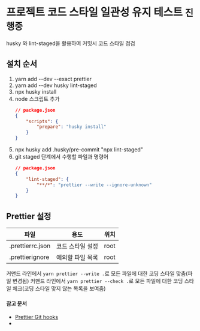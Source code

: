 # 프로젝트 코드 스타일 일관성 유지 테스트 `진행중`

husky 와 lint-staged을 활용하여 커밋시 코드 스타일 점검

## 설치 순서

1. yarn add --dev --exact prettier
2. yarn add --dev husky lint-staged
3. npx husky install
4. node 스크립트 추가
    ```json
    // package.json
    {
        "scripts": {
            "prepare": "husky install"
        }
    }
    ```
5. npx husky add .husky/pre-commit "npx lint-staged"
6. git staged 단계에서 수행할 파일과 명령어
    ```json
    // package.json
    {
        "lint-staged": {
            "**/*": "prettier --write --ignore-unknown"
        }
    }
    ```

## Prettier 설정

| 파일             | 용도             | 위치 |
| ---------------- | ---------------- | ---- |
| .prettierrc.json | 코드 스타일 설정 | root |
| .prettierignore  | 예외할 파일 목록 | root |

커맨드 라인에서 `yarn prettier --write .`로 모든 파일에 대한 코딩 스타일 맞춤(파일 변경됨)
커맨드 라인에서 `yarn prettier --check .`로 모든 파일에 대한 코딩 스타일 체크(코딩 스타일 맞지 않는 목록을 보여줌)

#### 참고 문서

-   [Prettier Git hooks](https://prettier.io/docs/en/install.html#git-hooks)
-
